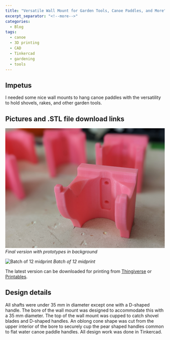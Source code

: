 ```yaml
---
title: "Versatile Wall Mount for Garden Tools, Canoe Paddles, and More"
excerpt_separator: "<!--more-->"
categories:
  - Blog
tags:
  - canoe
  - 3D printing
  - CAD
  - Tinkercad
  - gardening
  - tools
---
```


## Impetus

I needed some nice wall mounts to hang canoe paddles with the versatility to hold shovels, rakes, and other garden tools.

## Pictures and .STL file download links

![Final version with prototypes](/assets/images/tool-holder-final-pink.jpg)
*Final version with prototypes in background*

![Batch of 12 midprint](/assets/images/tool-holder-x12.jpg)
*Batch of 12 midprint*

The latest version can be downloaded for printing from [Thingiverse](https://www.thingiverse.com/thing:5399330) or [Printables](https://www.printables.com/model/217403).

## Design details

All shafts were under 35 mm in diameter except one with a D-shaped handle.
The bore of the wall mount was designed to accommodate this with a 35 mm diameter.
The top of the wall mount was cupped to catch shovel blades and D-shaped handles.
An oblong cone shape was cut from the upper interior of the bore to securely cup the pear shaped handles common to flat water canoe paddle handles.
All design work was done in Tinkercad.

